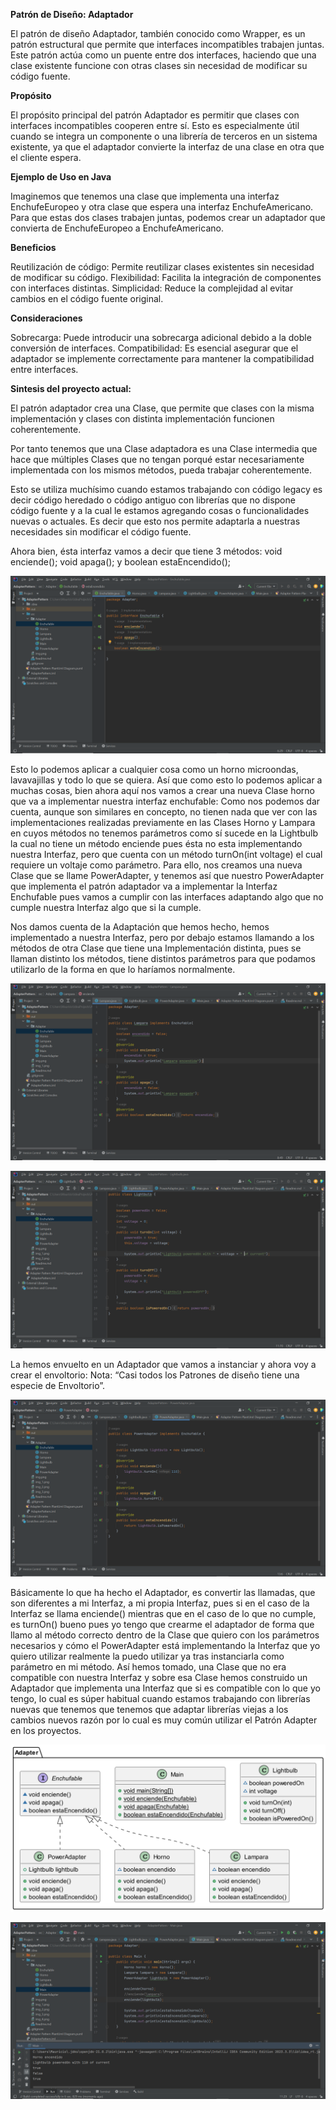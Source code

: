 **Patrón de Diseño: Adaptador**

El patrón de diseño Adaptador, también conocido como Wrapper, es un patrón estructural que permite que interfaces incompatibles trabajen juntas. Este patrón actúa como un puente entre dos interfaces, haciendo que una clase existente funcione con otras clases sin necesidad de modificar su código fuente.

**Propósito**

El propósito principal del patrón Adaptador es permitir que clases con interfaces incompatibles cooperen entre sí. Esto es especialmente útil cuando se integra un componente o una librería de terceros en un sistema existente, ya que el adaptador convierte la interfaz de una clase en otra que el cliente espera.

**Ejemplo de Uso en Java**

Imaginemos que tenemos una clase que implementa una interfaz EnchufeEuropeo y otra clase que espera una interfaz EnchufeAmericano. Para que estas dos clases trabajen juntas, podemos crear un adaptador que convierta de EnchufeEuropeo a EnchufeAmericano.

**Beneficios**

Reutilización de código: Permite reutilizar clases existentes sin necesidad de modificar su código.
Flexibilidad: Facilita la integración de componentes con interfaces distintas.
Simplicidad: Reduce la complejidad al evitar cambios en el código fuente original.

**Consideraciones**

Sobrecarga: Puede introducir una sobrecarga adicional debido a la doble conversión de interfaces.
Compatibilidad: Es esencial asegurar que el adaptador se implemente correctamente para mantener la compatibilidad entre interfaces.


**Sintesis del proyecto actual:**

El patrón adaptador crea una Clase, que permite que clases con la misma implementación y clases con distinta implementación funcionen coherentemente.

Por tanto tenemos que una Clase adaptadora es una Clase intermedia que hace que múltiples Clases que no tengan porqué estar necesariamente implementada con los mismos métodos, pueda trabajar coherentemente.


Esto se utiliza muchísimo cuando estamos trabajando con código legacy es decir código heredado o código antiguo con librerías que no dispone código fuente y a la cual le estamos agregando cosas o funcionalidades nuevas o actuales. Es decir que esto nos permite adaptarla a nuestras necesidades sin modificar el código fuente.

Ahora bien, ésta interfaz vamos a decir que tiene 3 métodos: void enciende(); void apaga(); y boolean estaEncendido();

![img_1.png](img_1.png)

Esto lo podemos aplicar a cualquier cosa como un horno microondas, lavavajillas y todo lo que se quiera. Así que como esto lo podemos aplicar a muchas cosas, bien ahora aquí nos vamos a crear una nueva Clase horno que va a implementar nuestra interfaz enchufable:
Como nos podemos dar cuenta, aunque son similares en concepto, no tienen nada que ver con las implementaciones realizadas previamente en las Clases Horno y Lampara en cuyos métodos no tenemos parámetros como sí sucede en la Lightbulb la cual no tiene un método enciende pues ésta no esta implementando nuestra Interfaz, pero que cuenta con un método turnOn(int voltage) el cual requiere un voltaje como parámetro.
Para ello, nos creamos una nueva Clase que se llame PowerAdapter, y tenemos así que nuestro PowerAdapter que implementa el patrón adaptador va a implementar la Interfaz Enchufable pues vamos a cumplir con las interfaces adaptando algo que no cumple nuestra Interfaz algo que si la cumple.

Nos damos cuenta de la Adaptación que hemos hecho, hemos implementado a nuestra Interfaz, pero por debajo estamos llamando a los métodos de otra Clase que tiene una Implementación distinta, pues se llaman distinto los métodos, tiene distintos parámetros para que podamos utilizarlo de la forma en que lo haríamos normalmente.

![img_2.png](img_2.png)

![img_3.png](img_3.png)

La hemos envuelto en un Adaptador que vamos a instanciar y ahora voy a crear el envoltorio:
Nota: “Casi todos los Patrones de diseño tiene una especie de Envoltorio”.

![img_4.png](img_4.png)

Básicamente lo que ha hecho el Adaptador, es convertir las llamadas, que son diferentes a mi Interfaz, a mi propia Interfaz, pues si en el caso de la Interfaz se llama enciende() mientras que en el caso de lo que no cumple, es turnOn() bueno pues yo tengo que crearme el adaptador de forma que llamo al método correcto dentro de la Clase que quiero con los parámetros necesarios y cómo el PowerAdapter está implementando la Interfaz que yo quiero utilizar realmente la puedo utilizar ya tras instanciarla como parámetro en mi método.
Así hemos tomado, una Clase que no era compatible con nuestra Interfaz y sobre esa Clase hemos construido un Adaptador que implementa una Interfaz que si es compatible con lo que yo tengo, lo cual es súper habitual cuando estamos trabajando con librerías nuevas que tenemos que tenemos que adaptar librerías viejas a los cambios nuevos razón por lo cual es muy común utilizar el Patrón Adapter en los proyectos.

![img.png](img.png)

![img_5.png](img_5.png)